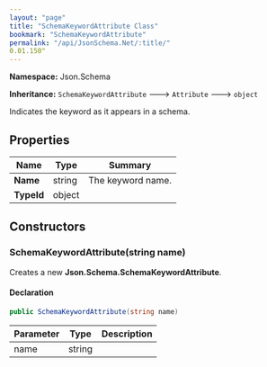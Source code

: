 ```yaml
---
layout: "page"
title: "SchemaKeywordAttribute Class"
bookmark: "SchemaKeywordAttribute"
permalink: "/api/JsonSchema.Net/:title/"
0.01.150"
---
```

**Namespace:** Json.Schema

**Inheritance:**
`SchemaKeywordAttribute`
 🡒 
`Attribute`
 🡒 
`object`

Indicates the keyword as it appears in a schema.

## Properties

| Name | Type | Summary |
|---|---|---|
| **Name** | string | The keyword name. |
| **TypeId** | object |  |

## Constructors

### SchemaKeywordAttribute(string name)

Creates a new **Json.Schema.SchemaKeywordAttribute**.

#### Declaration

```c#
public SchemaKeywordAttribute(string name)
```

| Parameter | Type | Description |
|---|---|---|
| name | string |  |


